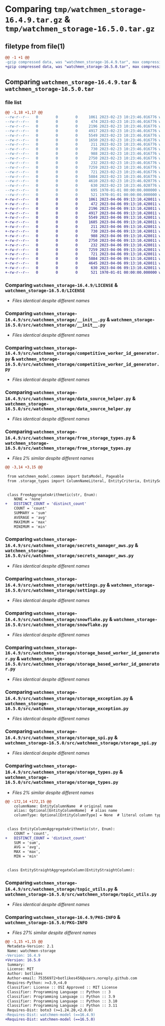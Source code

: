 # Comparing `tmp/watchmen_storage-16.4.9.tar.gz` & `tmp/watchmen_storage-16.5.0.tar.gz`

## filetype from file(1)

```diff
@@ -1 +1 @@
-gzip compressed data, was "watchmen_storage-16.4.9.tar", max compression
+gzip compressed data, was "watchmen_storage-16.5.0.tar", max compression
```

## Comparing `watchmen_storage-16.4.9.tar` & `watchmen_storage-16.5.0.tar`

### file list

```diff
@@ -1,18 +1,17 @@
--rw-r--r--   0        0        0     1061 2023-02-23 10:23:46.016776 watchmen_storage-16.4.9/LICENSE
--rw-r--r--   0        0        0      474 2023-02-23 10:23:46.016776 watchmen_storage-16.4.9/pyproject.toml
--rw-r--r--   0        0        0     2196 2023-02-23 10:23:46.016776 watchmen_storage-16.4.9/src/watchmen_storage/__init__.py
--rw-r--r--   0        0        0     4917 2023-02-23 10:23:46.016776 watchmen_storage-16.4.9/src/watchmen_storage/competitive_worker_id_generator.py
--rw-r--r--   0        0        0     5549 2023-02-23 10:23:46.016776 watchmen_storage-16.4.9/src/watchmen_storage/data_source_helper.py
--rw-r--r--   0        0        0     1650 2023-02-23 10:23:46.016776 watchmen_storage-16.4.9/src/watchmen_storage/free_storage_types.py
--rw-r--r--   0        0        0      211 2023-02-23 10:23:46.016776 watchmen_storage-16.4.9/src/watchmen_storage/secrets_manager.py
--rw-r--r--   0        0        0      730 2023-02-23 10:23:46.016776 watchmen_storage-16.4.9/src/watchmen_storage/secrets_manager_aws.py
--rw-r--r--   0        0        0      988 2023-02-23 10:23:46.016776 watchmen_storage-16.4.9/src/watchmen_storage/settings.py
--rw-r--r--   0        0        0     2750 2023-02-23 10:23:46.016776 watchmen_storage-16.4.9/src/watchmen_storage/snowflake.py
--rw-r--r--   0        0        0      232 2023-02-23 10:23:46.016776 watchmen_storage-16.4.9/src/watchmen_storage/snowflake_worker_id_generator.py
--rw-r--r--   0        0        0     7259 2023-02-23 10:23:46.016776 watchmen_storage-16.4.9/src/watchmen_storage/storage_based_worker_id_generator.py
--rw-r--r--   0        0        0      721 2023-02-23 10:23:46.016776 watchmen_storage-16.4.9/src/watchmen_storage/storage_exception.py
--rw-r--r--   0        0        0     5884 2023-02-23 10:23:46.016776 watchmen_storage-16.4.9/src/watchmen_storage/storage_spi.py
--rw-r--r--   0        0        0     4610 2023-02-23 10:23:46.020776 watchmen_storage-16.4.9/src/watchmen_storage/storage_types.py
--rw-r--r--   0        0        0      630 2023-02-23 10:23:46.020776 watchmen_storage-16.4.9/src/watchmen_storage/topic_utils.py
--rw-r--r--   0        0        0      695 1970-01-01 00:00:00.000000 watchmen_storage-16.4.9/setup.py
--rw-r--r--   0        0        0      521 1970-01-01 00:00:00.000000 watchmen_storage-16.4.9/PKG-INFO
+-rw-r--r--   0        0        0     1061 2023-04-06 09:13:10.428011 watchmen_storage-16.5.0/LICENSE
+-rw-r--r--   0        0        0      472 2023-04-06 09:13:10.428011 watchmen_storage-16.5.0/pyproject.toml
+-rw-r--r--   0        0        0     2196 2023-04-06 09:13:10.428011 watchmen_storage-16.5.0/src/watchmen_storage/__init__.py
+-rw-r--r--   0        0        0     4917 2023-04-06 09:13:10.428011 watchmen_storage-16.5.0/src/watchmen_storage/competitive_worker_id_generator.py
+-rw-r--r--   0        0        0     5549 2023-04-06 09:13:10.428011 watchmen_storage-16.5.0/src/watchmen_storage/data_source_helper.py
+-rw-r--r--   0        0        0     1685 2023-04-06 09:13:10.428011 watchmen_storage-16.5.0/src/watchmen_storage/free_storage_types.py
+-rw-r--r--   0        0        0      211 2023-04-06 09:13:10.428011 watchmen_storage-16.5.0/src/watchmen_storage/secrets_manager.py
+-rw-r--r--   0        0        0      730 2023-04-06 09:13:10.428011 watchmen_storage-16.5.0/src/watchmen_storage/secrets_manager_aws.py
+-rw-r--r--   0        0        0      988 2023-04-06 09:13:10.428011 watchmen_storage-16.5.0/src/watchmen_storage/settings.py
+-rw-r--r--   0        0        0     2750 2023-04-06 09:13:10.428011 watchmen_storage-16.5.0/src/watchmen_storage/snowflake.py
+-rw-r--r--   0        0        0      232 2023-04-06 09:13:10.428011 watchmen_storage-16.5.0/src/watchmen_storage/snowflake_worker_id_generator.py
+-rw-r--r--   0        0        0     7259 2023-04-06 09:13:10.428011 watchmen_storage-16.5.0/src/watchmen_storage/storage_based_worker_id_generator.py
+-rw-r--r--   0        0        0      721 2023-04-06 09:13:10.428011 watchmen_storage-16.5.0/src/watchmen_storage/storage_exception.py
+-rw-r--r--   0        0        0     5884 2023-04-06 09:13:10.428011 watchmen_storage-16.5.0/src/watchmen_storage/storage_spi.py
+-rw-r--r--   0        0        0     4645 2023-04-06 09:13:10.428011 watchmen_storage-16.5.0/src/watchmen_storage/storage_types.py
+-rw-r--r--   0        0        0      630 2023-04-06 09:13:10.428011 watchmen_storage-16.5.0/src/watchmen_storage/topic_utils.py
+-rw-r--r--   0        0        0      521 1970-01-01 00:00:00.000000 watchmen_storage-16.5.0/PKG-INFO
```

### Comparing `watchmen_storage-16.4.9/LICENSE` & `watchmen_storage-16.5.0/LICENSE`

 * *Files identical despite different names*

### Comparing `watchmen_storage-16.4.9/src/watchmen_storage/__init__.py` & `watchmen_storage-16.5.0/src/watchmen_storage/__init__.py`

 * *Files identical despite different names*

### Comparing `watchmen_storage-16.4.9/src/watchmen_storage/competitive_worker_id_generator.py` & `watchmen_storage-16.5.0/src/watchmen_storage/competitive_worker_id_generator.py`

 * *Files identical despite different names*

### Comparing `watchmen_storage-16.4.9/src/watchmen_storage/data_source_helper.py` & `watchmen_storage-16.5.0/src/watchmen_storage/data_source_helper.py`

 * *Files identical despite different names*

### Comparing `watchmen_storage-16.4.9/src/watchmen_storage/free_storage_types.py` & `watchmen_storage-16.5.0/src/watchmen_storage/free_storage_types.py`

 * *Files 2% similar despite different names*

```diff
@@ -3,14 +3,15 @@
 
 from watchmen_model.common import DataModel, Pageable
 from .storage_types import ColumnNameLiteral, EntityCriteria, EntitySortColumn, Literal
 
 
 class FreeAggregateArithmetic(str, Enum):
 	NONE = 'none'
+	DISTINCT_COUNT = 'distinct_count'
 	COUNT = 'count'
 	SUMMARY = 'sum'
 	AVERAGE = 'avg'
 	MAXIMUM = 'max'
 	MINIMUM = 'min'
```

### Comparing `watchmen_storage-16.4.9/src/watchmen_storage/secrets_manager_aws.py` & `watchmen_storage-16.5.0/src/watchmen_storage/secrets_manager_aws.py`

 * *Files identical despite different names*

### Comparing `watchmen_storage-16.4.9/src/watchmen_storage/settings.py` & `watchmen_storage-16.5.0/src/watchmen_storage/settings.py`

 * *Files identical despite different names*

### Comparing `watchmen_storage-16.4.9/src/watchmen_storage/snowflake.py` & `watchmen_storage-16.5.0/src/watchmen_storage/snowflake.py`

 * *Files identical despite different names*

### Comparing `watchmen_storage-16.4.9/src/watchmen_storage/storage_based_worker_id_generator.py` & `watchmen_storage-16.5.0/src/watchmen_storage/storage_based_worker_id_generator.py`

 * *Files identical despite different names*

### Comparing `watchmen_storage-16.4.9/src/watchmen_storage/storage_exception.py` & `watchmen_storage-16.5.0/src/watchmen_storage/storage_exception.py`

 * *Files identical despite different names*

### Comparing `watchmen_storage-16.4.9/src/watchmen_storage/storage_spi.py` & `watchmen_storage-16.5.0/src/watchmen_storage/storage_spi.py`

 * *Files identical despite different names*

### Comparing `watchmen_storage-16.4.9/src/watchmen_storage/storage_types.py` & `watchmen_storage-16.5.0/src/watchmen_storage/storage_types.py`

 * *Files 2% similar despite different names*

```diff
@@ -172,14 +172,15 @@
 	columnName: EntityColumnName  # original name
 	alias: Optional[EntityColumnName]  # alias name
 	columnType: Optional[EntityColumnType] = None  # literal column type
 
 
 class EntityColumnAggregateArithmetic(str, Enum):
 	COUNT = 'count',
+	DISTINCT_COUNT = 'distinct_count'
 	SUM = 'sum',
 	AVG = 'avg',
 	MAX = 'max',
 	MIN = 'min'
 
 
 class EntityStraightAggregateColumn(EntityStraightColumn):
```

### Comparing `watchmen_storage-16.4.9/src/watchmen_storage/topic_utils.py` & `watchmen_storage-16.5.0/src/watchmen_storage/topic_utils.py`

 * *Files identical despite different names*

### Comparing `watchmen_storage-16.4.9/PKG-INFO` & `watchmen_storage-16.5.0/PKG-INFO`

 * *Files 27% similar despite different names*

```diff
@@ -1,15 +1,15 @@
 Metadata-Version: 2.1
 Name: watchmen-storage
-Version: 16.4.9
+Version: 16.5.0
 Summary: 
 License: MIT
 Author: botlikes
 Author-email: 75356972+botlikes456@users.noreply.github.com
 Requires-Python: >=3.9,<4.0
 Classifier: License :: OSI Approved :: MIT License
 Classifier: Programming Language :: Python :: 3
 Classifier: Programming Language :: Python :: 3.9
 Classifier: Programming Language :: Python :: 3.10
 Classifier: Programming Language :: Python :: 3.11
 Requires-Dist: boto3 (>=1.24.20,<2.0.0)
-Requires-Dist: watchmen-model (==16.4.9)
+Requires-Dist: watchmen-model (==16.5.0)
```

